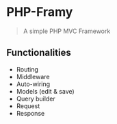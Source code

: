 # PHP-Framy

> A simple PHP MVC Framework


## Functionalities
- Routing
- Middleware
- Auto-wiring
- Models (edit & save)
- Query builder
- Request
- Response
